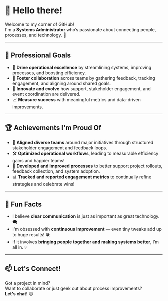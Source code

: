 # 👋 Hello there!

Welcome to my corner of GitHub!  
I'm a **Systems Administrator** who’s passionate about connecting people, processes, and technology. 🚀

---

## 🎯 Professional Goals
- 🌟 **Drive operational excellence** by streamlining systems, improving processes, and boosting efficiency.
- 💬 **Foster collaboration** across teams by gathering feedback, tracking engagement, and aligning around shared goals.
- 🔧 **Innovate and evolve** how support, stakeholder engagement, and event coordination are delivered.
- 📈 **Measure success** with meaningful metrics and data-driven improvements.

---

## 🏆 Achievements I'm Proud Of
- 🤝 **Aligned diverse teams** around major initiatives through structured stakeholder engagement and feedback loops.
- 🛠️ **Optimized operational workflows**, leading to measurable efficiency gains and happier teams!
- 🧠 **Developed and improved processes** to better support project rollouts, feedback collection, and system adoption.
- 📊 **Tracked and reported engagement metrics** to continually refine strategies and celebrate wins!

---

## 🌟 Fun Facts
- I believe **clear communication** is just as important as great technology. 🗨️
- I'm obsessed with **continuous improvement** — even tiny tweaks add up to huge results! 🛠️
- If it involves **bringing people together and making systems better**, I’m all in. 💡

---

## 📫 Let's Connect!
Got a project in mind?  
Want to collaborate or just geek out about process improvements?  
**Let's chat!** 😄


